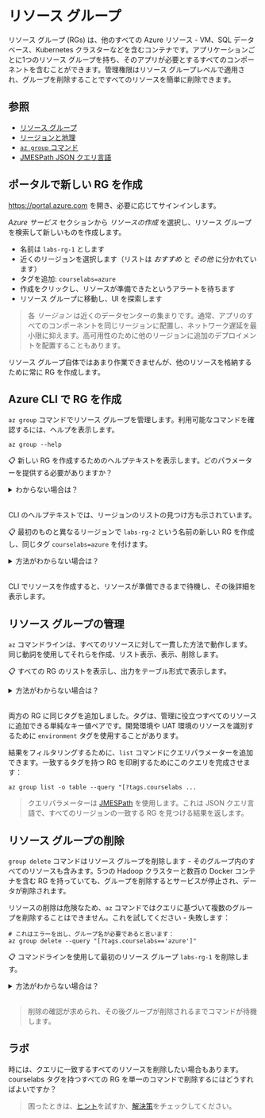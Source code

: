 # リソース グループ

リソース グループ (RGs) は、他のすべての Azure リソース - VM、SQL データベース、Kubernetes クラスターなどを含むコンテナです。アプリケーションごとに1つのリソース グループを持ち、そのアプリが必要とするすべてのコンポーネントを含むことができます。管理権限はリソース グループレベルで適用され、グループを削除することですべてのリソースを簡単に削除できます。

## 参照

- [リソース グループ](https://docs.microsoft.com/ja-jp/azure/azure-resource-manager/management/overview#resource-groups)
- [リージョンと地理](https://azure.microsoft.com/ja-jp/global-infrastructure/geographies/#overview)
- [`az group` コマンド](https://docs.microsoft.com/ja-jp/cli/azure/group?view=azure-cli-latest)
- [JMESPath JSON クエリ言語](http://jmespath.org/)

## ポータルで新しい RG を作成

https://portal.azure.com を開き、必要に応じてサインインします。

_Azure サービス_ セクションから _リソースの作成_ を選択し、リソース グループを検索して新しいものを作成します。

- 名前は `labs-rg-1` とします
- 近くのリージョンを選択します（リストは _おすすめ_ と _その他_ に分かれています）
- タグを追加: `courselabs=azure`
- 作成をクリックし、リソースが準備できたというアラートを待ちます
- リソース グループに移動し、UI を探索します

> 各 _リージョン_ は近くのデータセンターの集まりです。通常、アプリのすべてのコンポーネントを同じリージョンに配置し、ネットワーク遅延を最小限に抑えます。高可用性のために他のリージョンに追加のデプロイメントを配置することもあります。

リソース グループ自体ではあまり作業できませんが、他のリソースを格納するために常に RG を作成します。

## Azure CLI で RG を作成

`az group` コマンドでリソース グループを管理します。利用可能なコマンドを確認するには、ヘルプを表示します。


```
az group --help
```

📋 新しい RG を作成するためのヘルプテキストを表示します。どのパラメーターを提供する必要がありますか？

<details>
  <summary>わからない場合は？</summary>

ヘルプはコマンドグループと個別のコマンドに適用されます：

```
az group create --help
```


唯一必要なパラメーターはグループ名とリージョンですが、他の `az` コマンドでは大抵 _ロケーション_ と呼ばれています。

</details><br/>

CLI のヘルプテキストでは、リージョンのリストの見つけ方も示されています。

📋 最初のものと異なるリージョンで `labs-rg-2` という名前の新しい RG を作成し、同じタグ `courselabs=azure` を付けます。

<details>
  <summary>方法がわからない場合は？</summary>

リージョンのリストを見つけます（このコマンドは `group create` ヘルプテキストにあります）：



```
az account list-locations -o table
```


グループを作成します、この例では West US 2 を使用します：



```
az group create -n labs-rg-2 -l westus2 --tags courselabs=azure
```

</details><br/>

CLI でリソースを作成すると、リソースが準備できるまで待機し、その後詳細を表示します。

## リソース グループの管理

`az` コマンドラインは、すべてのリソースに対して一貫した方法で動作します。同じ動詞を使用してそれらを作成、リスト表示、表示、削除します。

📋 すべての RG のリストを表示し、出力をテーブル形式で表示します。

<details>
  <summary>方法がわからない場合は？</summary>

```
az group list -o table 
```

</details><br/>


両方の RG に同じタグを追加しました。タグは、管理に役立つすべてのリソースに追加できる単純なキー値ペアです。開発環境や UAT 環境のリソースを識別するために `environment` タグを使用することがあります。

結果をフィルタリングするために、`list` コマンドにクエリパラメーターを追加できます。一致するタグを持つ RG を印刷するためにこのクエリを完成させます：



```
az group list -o table --query "[?tags.courselabs ...
```


> クエリパラメーターは [JMESPath](http://jmespath.org/) を使用します。これは JSON クエリ言語で、すべてのリージョンの一致する RG を見つける結果を返します。

## リソース グループの削除

`group delete` コマンドはリソース グループを削除します - そのグループ内のすべてのリソースも含みます。5つの Hadoop クラスターと数百の Docker コンテナを含む RG を持っていても、グループを削除するとサービスが停止され、データが削除されます。

リソースの削除は危険なため、`az` コマンドではクエリに基づいて複数のグループを削除することはできません。これを試してください - 失敗します：



```
# これはエラーを出し、グループ名が必要であると言います：
az group delete --query "[?tags.courselabs=='azure']"
```

📋 コマンドラインを使用して最初のリソース グループ `labs-rg-1` を削除します。

<details>
  <summary>方法がわからない場合は？</summary>


```
az group delete -n labs-rg-1
```


</details><br/>

> 削除の確認が求められ、その後グループが削除されるまでコマンドが待機します。

## ラボ

時には、クエリに一致するすべてのリソースを削除したい場合もあります。courselabs タグを持つすべての RG を単一のコマンドで削除するにはどうすればよいですか？


> 困ったときは、[ヒント](hints_jp.md)を試すか、[解決策](solution_jp.md)をチェックしてください。

